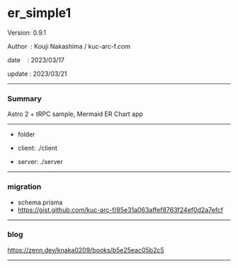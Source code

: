 ﻿# er_simple1

 Version: 0.9.1

 Author  : Kouji Nakashima / kuc-arc-f.com

 date    : 2023/03/17 

 update  : 2023/03/21 

***
### Summary

Astro 2 + tRPC sample, Mermaid ER Chart app

***
* folder

* client: ./client
* server: ./server

***
### migration

* schema.prisma
* https://gist.github.com/kuc-arc-f/85e31a063affef8763f24ef0d2a7efcf

***
### blog

https://zenn.dev/knaka0209/books/b5e25eac05b2c5

***

